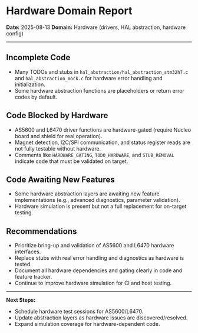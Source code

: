 # Hardware Domain Report

**Date:** 2025-08-13
**Domain:** Hardware (drivers, HAL abstraction, hardware config)

---

## Incomplete Code
- Many TODOs and stubs in `hal_abstraction/hal_abstraction_stm32h7.c` and `hal_abstraction_mock.c` for hardware error handling and initialization.
- Some hardware abstraction functions are placeholders or return error codes by default.

## Code Blocked by Hardware
- AS5600 and L6470 driver functions are hardware-gated (require Nucleo board and shield for real operation).
- Magnet detection, I2C/SPI communication, and status register reads are not fully testable without hardware.
- Comments like `HARDWARE_GATING`, `TODO_HARDWARE`, and `STUB_REMOVAL` indicate code that must be validated on target.

## Code Awaiting New Features
- Some hardware abstraction layers are awaiting new feature implementations (e.g., advanced diagnostics, parameter validation).
- Hardware simulation is present but not a full replacement for on-target testing.

## Recommendations
- Prioritize bring-up and validation of AS5600 and L6470 hardware interfaces.
- Replace stubs with real error handling and diagnostics as hardware is tested.
- Document all hardware dependencies and gating clearly in code and feature tracker.
- Continue to improve hardware simulation for CI and host testing.

---

**Next Steps:**
- Schedule hardware test sessions for AS5600/L6470.
- Update abstraction layers as hardware issues are discovered/resolved.
- Expand simulation coverage for hardware-dependent code.
